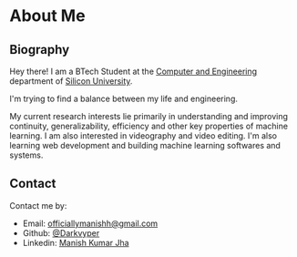 # About Me

## Biography

Hey there! I am a BTech Student at the [Computer and Engineering](https://silicon.ac.in/programs/) department of [Silicon University](https://silicon.ac.in/).

I'm trying to find a balance between my life and engineering.

My current research interests lie primarily in understanding and improving continuity, generalizability, efficiency and other key properties of machine learning. I am also interested in videography and video editing.
I'm also learning web development and building machine learning softwares and systems.


## Contact

Contact me by:

- Email: [officiallymanishh@gmail.com](mailto:officiallymanishh@gmail.com)
- Github: [@Darkvyper](https://github.com/darkvyper)
- Linkedin: [Manish Kumar Jha](https://www.linkedin.com/in/mxnish)
